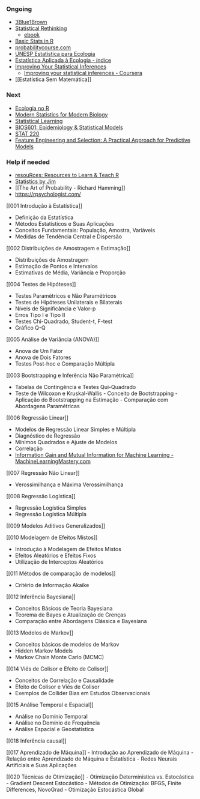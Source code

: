 ### Ongoing
- [3Blue1Brown](https://www.youtube.com/@3blue1brown)
- [Statistical Rethinking](https://www.youtube.com/watch?v=FdnMWdICdRs&list=PLDcUM9US4XdPz-KxHM4XHt7uUVGWWVSus)
	- [ebook](https://bookdown.org/content/4857/)
- [Basic Stats in R](https://bookdown.org/josiesmith/labbook/introduction-to-r-rstudio-and-r-markdown.html)
- [probabilitycourse.com](https://www.probabilitycourse.com/chapter11/11_3_1_introduction.php)
- [UNESP Estatística para Ecologia](https://cran.r-project.org/doc/contrib/Provete-Estatistica_aplicada.pdf)
- [Estatística Aplicada à Ecologia - índice](https://www.ppgern.ufscar.br/pt-br/alunos/disciplinas/estatistica-aplicada-a-ecologia)
- [Improving Your Statistical Inferences](https://lakens.github.io/statistical_inferences/)
	- [Improving your statistical inferences - Coursera](https://www.coursera.org/learn/statistical-inferences/home/week/1)
- [[Estatística Sem Matemática]]
### Next
- [Ecologia no R](https://analises-ecologicas.com/)
- [Modern Statistics for Modern Biology](https://www.huber.embl.de/msmb/)
- [Statistical Learning](https://www.youtube.com/watch?v=LvySJGj-88U&list=PLoROMvodv4rOzrYsAxzQyHb8n_RWNuS1e&index=1)
- [BIOS601: Epidemiology & Statistical Models](https://www.medicine.mcgill.ca/epidemiology/hanley/bios601/)
- [STAT 220](https://github.com/AmeliaMN/STAT220-labs)
- [Feature Engineering and Selection: A Practical Approach for Predictive Models](https://bookdown.org/max/FES/)

### Help if needed
- [resouRces: Resources to Learn & Teach R](https://www.resourcesdatabase.com/)
- [Statistics by Jim](https://statisticsbyjim.com/)
- [[The Art of Probability - Richard Hamming]]
- https://rpsychologist.com/

[[001 Introdução à Estatística]]
   - Definição da Estatística
   - Métodos Estatísticos e Suas Aplicações
   - Conceitos Fundamentais: População, Amostra, Variáveis
   - Medidas de Tendência Central e Dispersão

[[002 Distribuições de Amostragem e Estimação]]
   - Distribuições de Amostragem
   - Estimação de Pontos e Intervalos
   - Estimativas de Média, Variância e Proporção

[[004 Testes de Hipóteses]]
   - Testes Paramétricos e Não Paramétricos
   - Testes de Hipóteses Unilaterais e Bilaterais
   - Níveis de Significância e Valor-p
   - Erros Tipo I e Tipo II
   - Testes Chi-Quadrado, Student-t, F-test
   - Gráfico Q-Q

[[005 Análise de Variância (ANOVA)]]
   - Anova de Um Fator
   - Anova de Dois Fatores
   - Testes Post-hoc e Comparação Múltipla

[[003 Bootstrapping e Inferência Não Paramétrica]]
   - Tabelas de Contingência e Testes Qui-Quadrado
   - Teste de Wilcoxon e Kruskal-Wallis
    - Conceito de Bootstrapping
    - Aplicação do Bootstrapping na Estimação
    - Comparação com Abordagens Paramétricas

[[006 Regressão Linear]]
   - Modelos de Regressão Linear Simples e Múltipla
   - Diagnóstico de Regressão
   - Mínimos Quadrados e Ajuste de Modelos
   - Correlação
   - [Information Gain and Mutual Information for Machine Learning - MachineLearningMastery.com](https://machinelearningmastery.com/information-gain-and-mutual-information/)

[[007 Regressão Não Linear]]
   - Verossimilhança e Máxima Verossimilhança

[[008 Regressão Logística]]
- Regressão Logística Simples
- Regressão Logística Múltipla

[[009 Modelos Aditivos Generalizados]]

   
[[010 Modelagem de Efeitos Mistos]]
   - Introdução à Modelagem de Efeitos Mistos
   - Efeitos Aleatórios e Efeitos Fixos
   - Utilização de Interceptos Aleatórios

[[011 Métodos de comparação de modelos]]
- Critério de Informação Akaike

[[012 Inferência Bayesiana]]
   - Conceitos Básicos de Teoria Bayesiana
   - Teorema de Bayes e Atualização de Crenças
   - Comparação entre Abordagens Clássica e Bayesiana

[[013 Modelos de Markov]]
- Conceitos básicos de modelos de Markov
- Hidden Markov Models
- Markov Chain Monte Carlo (MCMC)

[[014 Viés de Colisor e Efeito de Colisor]]
   - Conceitos de Correlação e Causalidade
   - Efeito de Colisor e Viés de Colisor
   - Exemplos de Collider Bias em Estudos Observacionais

[[015 Análise Temporal e Espacial]]
   - Análise no Domínio Temporal
   - Análise no Domínio de Frequência
   - Análise Espacial e Geostatística

[[018 Inferência causal]]

[[017 Aprendizado de Máquina]]
    - Introdução ao Aprendizado de Máquina
    - Relação entre Aprendizado de Máquina e Estatística
    - Redes Neurais Artificiais e Suas Aplicações

[[020 Técnicas de Otimização]]
    - Otimização Determinística vs. Estocástica
    - Gradient Descent Estocástico
    - Métodos de Otimização: BFGS, Finite Differences, NovoGrad
    - Otimização Estocástica Global